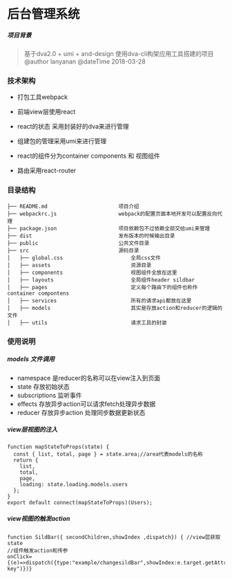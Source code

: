# 后台管理系统

##### 项目背景
> 基于dva2.0 + umi + and-design 使用dva-cli构架应用工具搭建的项目
> @author lanyanan @dateTime 2018-03-28

### 技术架构

- 打包工具webpack

- 前端view层使用react

- react的状态 采用封装好的dva来进行管理

- 组建包的管理采用umi来进行管理

- react的组件分为container components 和 视图组件

- 路由采用react-router


### 目录结构

	├── README.md                       项目介绍
	├── webpackrc.js                    webpack的配置页面本地开发可以配置反向代理
	├── package.json                    项目依赖包不过依赖全部交给umi来管理
	├── dist                            发布版本的时候输出目录
	├── public                          公共文件目录
	├── src                             源码目录    
	│   ├── global.css                      全局css文件
	│   ├── assets                          资源目录
	│   ├── components                      视图组件全放在这里
	│   ├── layouts                         全局组件header sildbar
	│   ├── pages                           定义每个路由下的组件也称作container compontens
	│   ├── services                        所有的请求api都放在这里
	│   ├── models                          其实是存放action和reducer的逻辑的文件
	│   ├── utils                           请求工具的封装


### 使用说明

##### models 文件调用 

- namespace 是reducer的名称可以在view注入到页面
- state 存放初始状态
- subscriptions 监听事件
- effects 存放异步action可以请求fetch处理异步数据	                                       
- reducer 存放异步action 处理同步数据更新状态	                                       

##### view层视图的注入

	function mapStateToProps(state) {
	  const { list, total, page } = state.area;//area代表models的名称
	  return {
	    list,
	    total,
	    page,
	    loading: state.loading.models.users
	  };
	}
	export default connect(mapStateToProps)(Users);


##### view视图的触发action

	function SildBar({ secondChildren,showIndex ,dispatch}) { //view层获取state
	//组件触发action和传参
	onClick={(e)=>dispatch({type:"example/changesildBar",showIndex:e.target.getAttribute("data-key")})}
